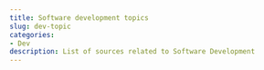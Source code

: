 ```yaml
---
title: Software development topics
slug: dev-topic
categories:
- Dev
description: List of sources related to Software Development
---
```



